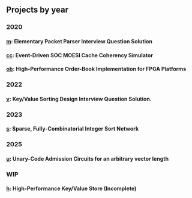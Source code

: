 ## Projects by year

### 2020

#### [m](https://github.com/stephenry/m): Elementary Packet Parser Interview Question Solution

#### [cc](https://github.com/stephenry/cc): Event-Driven SOC MOESI Cache Coherency Simulator

#### [ob](https://github.com/stephenry/ob): High-Performance Order-Book Implementation for FPGA Platforms

### 2022

#### [v](https://github.com/stephenry/v): Key/Value Sorting Design Interview Question Solution.

### 2023

#### [s](https://github.com/stephenry/s): Sparse, Fully-Combinatorial Integer Sort Network

### 2025

#### [u](https://github.com/stephenry/u): Unary-Code Admission Circuits for an arbitrary vector length

### WIP

#### [h](https://github.com/stephenry/h): High-Performance Key/Value Store (Incomplete)
